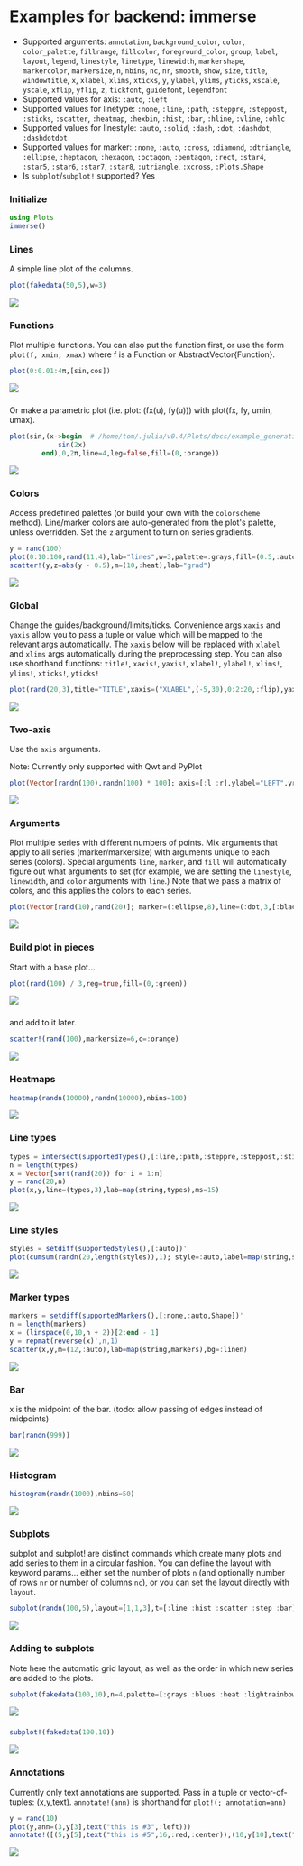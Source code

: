 # Examples for backend: immerse

- Supported arguments: `annotation`, `background_color`, `color`, `color_palette`, `fillrange`, `fillcolor`, `foreground_color`, `group`, `label`, `layout`, `legend`, `linestyle`, `linetype`, `linewidth`, `markershape`, `markercolor`, `markersize`, `n`, `nbins`, `nc`, `nr`, `smooth`, `show`, `size`, `title`, `windowtitle`, `x`, `xlabel`, `xlims`, `xticks`, `y`, `ylabel`, `ylims`, `yticks`, `xscale`, `yscale`, `xflip`, `yflip`, `z`, `tickfont`, `guidefont`, `legendfont`
- Supported values for axis: `:auto`, `:left`
- Supported values for linetype: `:none`, `:line`, `:path`, `:steppre`, `:steppost`, `:sticks`, `:scatter`, `:heatmap`, `:hexbin`, `:hist`, `:bar`, `:hline`, `:vline`, `:ohlc`
- Supported values for linestyle: `:auto`, `:solid`, `:dash`, `:dot`, `:dashdot`, `:dashdotdot`
- Supported values for marker: `:none`, `:auto`, `:cross`, `:diamond`, `:dtriangle`, `:ellipse`, `:heptagon`, `:hexagon`, `:octagon`, `:pentagon`, `:rect`, `:star4`, `:star5`, `:star6`, `:star7`, `:star8`, `:utriangle`, `:xcross`, `:Plots.Shape`
- Is `subplot`/`subplot!` supported? Yes

### Initialize

```julia
using Plots
immerse()
```

### Lines

A simple line plot of the columns.

```julia
plot(fakedata(50,5),w=3)
```

![](../img/immerse/immerse_example_1.png)

### Functions

Plot multiple functions.  You can also put the function first, or use the form `plot(f, xmin, xmax)` where f is a Function or AbstractVector{Function}.

```julia
plot(0:0.01:4π,[sin,cos])
```

![](../img/immerse/immerse_example_2.png)

### 

Or make a parametric plot (i.e. plot: (fx(u), fy(u))) with plot(fx, fy, umin, umax).

```julia
plot(sin,(x->begin  # /home/tom/.julia/v0.4/Plots/docs/example_generation.jl, line 40:
            sin(2x)
        end),0,2π,line=4,leg=false,fill=(0,:orange))
```

![](../img/immerse/immerse_example_3.png)

### Colors

Access predefined palettes (or build your own with the `colorscheme` method).  Line/marker colors are auto-generated from the plot's palette, unless overridden.  Set the `z` argument to turn on series gradients.

```julia
y = rand(100)
plot(0:10:100,rand(11,4),lab="lines",w=3,palette=:grays,fill=(0.5,:auto))
scatter!(y,z=abs(y - 0.5),m=(10,:heat),lab="grad")
```

![](../img/immerse/immerse_example_4.png)

### Global

Change the guides/background/limits/ticks.  Convenience args `xaxis` and `yaxis` allow you to pass a tuple or value which will be mapped to the relevant args automatically.  The `xaxis` below will be replaced with `xlabel` and `xlims` args automatically during the preprocessing step. You can also use shorthand functions: `title!`, `xaxis!`, `yaxis!`, `xlabel!`, `ylabel!`, `xlims!`, `ylims!`, `xticks!`, `yticks!`

```julia
plot(rand(20,3),title="TITLE",xaxis=("XLABEL",(-5,30),0:2:20,:flip),yaxis=("YLABEL",:log10),background_color=RGB(0.2,0.2,0.2),leg=false)
```

![](../img/immerse/immerse_example_5.png)

### Two-axis

Use the `axis` arguments.

Note: Currently only supported with Qwt and PyPlot

```julia
plot(Vector[randn(100),randn(100) * 100]; axis=[:l :r],ylabel="LEFT",yrightlabel="RIGHT")
```

![](../img/immerse/immerse_example_6.png)

### Arguments

Plot multiple series with different numbers of points.  Mix arguments that apply to all series (marker/markersize) with arguments unique to each series (colors).  Special arguments `line`, `marker`, and `fill` will automatically figure out what arguments to set (for example, we are setting the `linestyle`, `linewidth`, and `color` arguments with `line`.)  Note that we pass a matrix of colors, and this applies the colors to each series.

```julia
plot(Vector[rand(10),rand(20)]; marker=(:ellipse,8),line=(:dot,3,[:black :orange]))
```

![](../img/immerse/immerse_example_7.png)

### Build plot in pieces

Start with a base plot...

```julia
plot(rand(100) / 3,reg=true,fill=(0,:green))
```

![](../img/immerse/immerse_example_8.png)

### 

and add to it later.

```julia
scatter!(rand(100),markersize=6,c=:orange)
```

![](../img/immerse/immerse_example_9.png)

### Heatmaps



```julia
heatmap(randn(10000),randn(10000),nbins=100)
```

![](../img/immerse/immerse_example_10.png)

### Line types



```julia
types = intersect(supportedTypes(),[:line,:path,:steppre,:steppost,:sticks,:scatter])'
n = length(types)
x = Vector[sort(rand(20)) for i = 1:n]
y = rand(20,n)
plot(x,y,line=(types,3),lab=map(string,types),ms=15)
```

![](../img/immerse/immerse_example_11.png)

### Line styles



```julia
styles = setdiff(supportedStyles(),[:auto])'
plot(cumsum(randn(20,length(styles)),1); style=:auto,label=map(string,styles),w=5)
```

![](../img/immerse/immerse_example_12.png)

### Marker types



```julia
markers = setdiff(supportedMarkers(),[:none,:auto,Shape])'
n = length(markers)
x = (linspace(0,10,n + 2))[2:end - 1]
y = repmat(reverse(x)',n,1)
scatter(x,y,m=(12,:auto),lab=map(string,markers),bg=:linen)
```

![](../img/immerse/immerse_example_13.png)

### Bar

x is the midpoint of the bar. (todo: allow passing of edges instead of midpoints)

```julia
bar(randn(999))
```

![](../img/immerse/immerse_example_14.png)

### Histogram



```julia
histogram(randn(1000),nbins=50)
```

![](../img/immerse/immerse_example_15.png)

### Subplots

  subplot and subplot! are distinct commands which create many plots and add series to them in a circular fashion.
  You can define the layout with keyword params... either set the number of plots `n` (and optionally number of rows `nr` or 
  number of columns `nc`), or you can set the layout directly with `layout`.


```julia
subplot(randn(100,5),layout=[1,1,3],t=[:line :hist :scatter :step :bar],nbins=10,leg=false)
```

![](../img/immerse/immerse_example_16.png)

### Adding to subplots

Note here the automatic grid layout, as well as the order in which new series are added to the plots.

```julia
subplot(fakedata(100,10),n=4,palette=[:grays :blues :heat :lightrainbow],bg=[:orange :pink :darkblue :black])
```

![](../img/immerse/immerse_example_17.png)

### 



```julia
subplot!(fakedata(100,10))
```

![](../img/immerse/immerse_example_18.png)

### Annotations

Currently only text annotations are supported.  Pass in a tuple or vector-of-tuples: (x,y,text).  `annotate!(ann)` is shorthand for `plot!(; annotation=ann)`

```julia
y = rand(10)
plot(y,ann=(3,y[3],text("this is #3",:left)))
annotate!([(5,y[5],text("this is #5",16,:red,:center)),(10,y[10],text("this is #10",:right,20,"courier"))])
```

![](../img/immerse/immerse_example_20.png)

